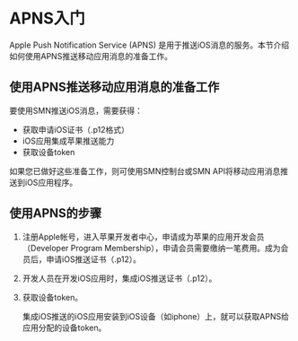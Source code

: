 # APNS入门<a name="smn_ug_0019"></a>

Apple Push Notification Service \(APNS\) 是用于推送iOS消息的服务。本节介绍如何使用APNS推送移动应用消息的准备工作。

## 使用APNS推送移动应用消息的准备工作<a name="section266667193418"></a>

要使用SMN推送iOS消息，需要获得：

-   获取申请iOS证书（.p12格式）
-   iOS应用集成苹果推送能力
-   获取设备token

如果您已做好这些准备工作，则可使用SMN控制台或SMN API将移动应用消息推送到iOS应用程序。

## 使用APNS的步骤<a name="section109741514173811"></a>

1.  注册Apple帐号，进入苹果开发者中心，申请成为苹果的应用开发会员（Developer Program Membership），申请会员需要缴纳一笔费用。成为会员后，申请iOS推送证书（.p12）。
2.  开发人员在开发iOS应用时，集成iOS推送证书（.p12）。
3.  获取设备token。

    集成iOS推送的iOS应用安装到iOS设备（如iphone）上，就可以获取APNS给应用分配的设备token。


